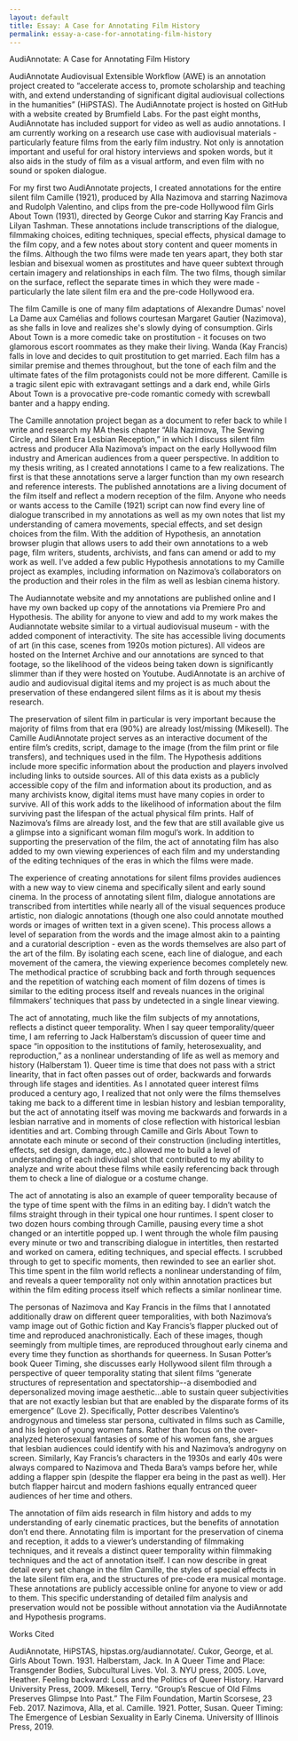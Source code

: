 ```yaml
---
layout: default
title: Essay: A Case for Annotating Film History
permalink: essay-a-case-for-annotating-film-history
---
```

<!-- Add an essay or interpretive material below this line,
using HTML or markdown.  Do not modify this file above this line -->

AudiAnnotate: A Case for Annotating Film History

AudiAnnotate Audiovisual Extensible Workflow (AWE) is an annotation project created to “accelerate access to, promote scholarship and teaching with, and extend understanding of significant digital audiovisual collections in the humanities” (HiPSTAS). The AudiAnnotate project is hosted on GitHub with a website created by Brumfield Labs. For the past eight months, AudiAnnotate has included support for video as well as audio annotations. I am currently working on a research use case with audiovisual materials - particularly feature films from the early film industry. Not only is annotation important and useful for oral history interviews and spoken words, but it also aids in the study of film as a visual artform, and even film with no sound or spoken dialogue.

For my first two AudiAnnotate projects, I created annotations for the entire silent film Camille (1921), produced by Alla Nazimova and starring Nazimova and Rudolph Valentino, and clips from the pre-code Hollywood film Girls About Town (1931), directed by George Cukor and starring Kay Francis and Lilyan Tashman. These annotations include transcriptions of the dialogue, filmmaking choices, editing techniques, special effects, physical damage to the film copy, and a few notes about story content and queer moments in the films. Although the two films were made ten years apart, they both star lesbian and bisexual women as prostitutes and have queer subtext through certain imagery and relationships in each film. The two films, though similar on the surface, reflect the separate times in which they were made - particularly the late silent film era and the pre-code Hollywood era.

The film Camille is one of many film adaptations of Alexandre Dumas' novel La Dame aux Camélias and follows courtesan Margaret Gautier (Nazimova), as she falls in love and realizes she's slowly dying of consumption. Girls About Town is a more comedic take on prostitution - it focuses on two glamorous escort roommates as they make their living. Wanda (Kay Francis) falls in love and decides to quit prostitution to get married. Each film has a similar premise and themes throughout, but the tone of each film and the ultimate fates of the film protagonists could not be more different. Camille is a tragic silent epic with extravagant settings and a dark end, while Girls About Town is a provocative pre-code romantic comedy with screwball banter and a happy ending.

The Camille annotation project began as a document to refer back to while I write and research my MA thesis chapter “Alla Nazimova, The Sewing Circle, and Silent Era Lesbian Reception,” in which I discuss silent film actress and producer Alla Nazimova’s impact on the early Hollywood film industry and American audiences from a queer perspective. In addition to my thesis writing, as I created annotations I came to a few realizations. The first is that these annotations serve a larger function than my own research and reference interests. The published annotations are a living document of the film itself and reflect a modern reception of the film. Anyone who needs or wants access to the Camille (1921) script can now find every line of dialogue transcribed in my annotations as well as my own notes that list my understanding of camera movements, special effects, and set design choices from the film. With the addition of Hypothesis, an annotation browser plugin that allows users to add their own annotations to a web page, film writers, students, archivists, and fans can amend or add to my work as well. I’ve added a few public Hypothesis annotations to my Camille project as examples, including information on Nazimova’s collaborators on the production and their roles in the film as well as lesbian cinema history.

The Audiannotate website and my annotations are published online and I have my own backed up copy of the annotations via Premiere Pro and Hypothesis. The ability for anyone to view and add to my work makes the Audiannotate website similar to a virtual audiovisual museum - with the added component of interactivity. The site has accessible living documents of art (in this case, scenes from 1920s motion pictures). All videos are hosted on the Internet Archive and our annotations are synced to that footage, so the likelihood of the videos being taken down is significantly slimmer than if they were hosted on Youtube. AudiAnnotate is an archive of audio and audiovisual digital items and my project is as much about the preservation of these endangered silent films as it is about my thesis research.

The preservation of silent film in particular is very important because the majority of films from that era (90%) are already lost/missing (Mikesell). The Camille AudiAnnotate project serves as an interactive document of the entire film’s credits, script, damage to the image (from the film print or file transfers), and techniques used in the film. The Hypothesis additions include more specific information about the production and players involved including links to outside sources. All of this data exists as a publicly accessible copy of the film and information about its production, and as many archivists know, digital items must have many copies in order to survive. All of this work adds to the likelihood of information about the film surviving past the lifespan of the actual physical film prints. Half of Nazimova’s films are already lost, and the few that are still available give us a glimpse into a significant woman film mogul’s work. In addition to supporting the preservation of the film, the act of annotating film has also added to my own viewing experiences of each film and my understanding of the editing techniques of the eras in which the films were made.

The experience of creating annotations for silent films provides audiences with a new way to view cinema and specifically silent and early sound cinema. In the process of annotating silent film, dialogue annotations are transcribed from intertitles while nearly all of the visual sequences produce artistic, non dialogic annotations (though one also could annotate mouthed words or images of written text in a given scene). This process allows a level of separation from the words and the image almost akin to a painting and a curatorial description - even as the words themselves are also part of the art of the film. By isolating each scene, each line of dialogue, and each movement of the camera, the viewing experience becomes completely new. The methodical practice of scrubbing back and forth through sequences and the repetition of watching each moment of film dozens of times is similar to the editing process itself and reveals nuances in the original filmmakers’ techniques that pass by undetected in a single linear viewing.

The act of annotating, much like the film subjects of my annotations, reflects a distinct queer temporality. When I say queer temporality/queer time, I am referring to Jack Halberstam’s discussion of queer time and space “in opposition to the institutions of family, heterosexuality, and reproduction,” as a nonlinear understanding of life as well as memory and history (Halberstam 1). Queer time is time that does not pass with a strict linearity, that in fact often passes out of order, backwards and forwards through life stages and identities. As I annotated queer interest films produced a century ago, I realized that not only were the films themselves taking me back to a different time in lesbian history and lesbian temporality, but the act of annotating itself was moving me backwards and forwards in a lesbian narrative and in moments of close reflection with historical lesbian identities and art. Combing through Camille and Girls About Town to annotate each minute or second of their construction (including intertitles, effects, set design, damage, etc.) allowed me to build a level of understanding of each individual shot that contributed to my ability to analyze and write about these films while easily referencing back through them to check a line of dialogue or a costume change. 

The act of annotating is also an example of queer temporality because of the type of time spent with the films in an editing bay. I didn’t watch the films straight through in their typical one hour runtimes. I spent closer to two dozen hours combing through Camille, pausing every time a shot changed or an intertitle popped up. I went through the whole film pausing every minute or two and transcribing dialogue in intertitles, then restarted and worked on camera, editing techniques, and special effects. I scrubbed through to get to specific moments, then rewinded to see an earlier shot. This time spent in the film world reflects a nonlinear understanding of film, and reveals a queer temporality not only within annotation practices but within the film editing process itself which reflects a similar nonlinear time.

The personas of Nazimova and Kay Francis in the films that I annotated additionally draw on different queer temporalities, with both Nazimova’s vamp image out of Gothic fiction and Kay Francis’s flapper plucked out of time and reproduced anachronistically. Each of these images, though seemingly from multiple times, are reproduced throughout early cinema and every time they function as shorthands for queerness. In Susan Potter’s book Queer Timing, she discusses early Hollywood silent film through a perspective of queer temporality stating that silent films “generate structures of representation and spectatorship--a disembodied and depersonalized moving image aesthetic...able to sustain queer subjectivities that are not exactly lesbian but that are enabled by the disparate forms of its emergence” (Love 2). Specifically, Potter describes Valentino’s androgynous and timeless star persona, cultivated in films such as Camille, and his legion of young women fans. Rather than focus on the over-analyzed heterosexual fantasies of some of his women fans, she argues that lesbian audiences could identify with his and Nazimova’s androgyny on screen. Similarly, Kay Francis’s characters in the 1930s and early 40s were always compared to Nazimova and Theda Bara’s vamps before her, while adding a flapper spin (despite the flapper era being in the past as well). Her butch flapper haircut and modern fashions equally entranced queer audiences of her time and others.

The annotation of film aids research in film history and adds to my understanding of early cinematic practices, but the benefits of annotation don’t end there. Annotating film is important for the preservation of cinema and reception, it adds to a viewer’s understanding of filmmaking techniques, and it reveals a distinct queer temporality within filmmaking techniques and the act of annotation itself. I can now describe in great detail every set change in the film Camille, the styles of special effects in the late silent film era, and the structures of pre-code era musical montage. These annotations are publicly accessible online for anyone to view or add to them. This specific understanding of detailed film analysis and preservation would not be possible without annotation via the AudiAnnotate and Hypothesis programs.

Works Cited

AudiAnnotate, HiPSTAS, hipstas.org/audiannotate/.
Cukor, George, et al. Girls About Town. 1931.
Halberstam, Jack. In A Queer Time and Place: Transgender Bodies, Subcultural Lives. Vol. 3. NYU press, 2005.
Love, Heather. Feeling backward: Loss and the Politics of Queer History. Harvard University Press, 2009.
Mikesell, Terry. “Group’s Rescue of Old Films Preserves Glimpse Into Past.” The Film Foundation, Martin Scorsese, 23 Feb. 2017.
Nazimova, Alla, et al. Camille. 1921.
Potter, Susan. Queer Timing: The Emergence of Lesbian Sexuality in Early Cinema. University of Illinois Press, 2019.




